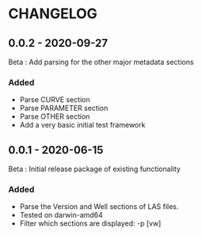 # CHANGELOG

## 0.0.2 - 2020-09-27

Beta : Add parsing for the other major metadata sections

### Added

- Parse CURVE section
- Parse PARAMETER section
- Parse OTHER section
- Add a very basic initial test framework

## 0.0.1 - 2020-06-15

Beta : Initial release package of existing functionality

### Added

- Parse the Version and Well sections of LAS files.
- Tested on darwin-amd64
- Filter which sections are displayed: -p [vw]

